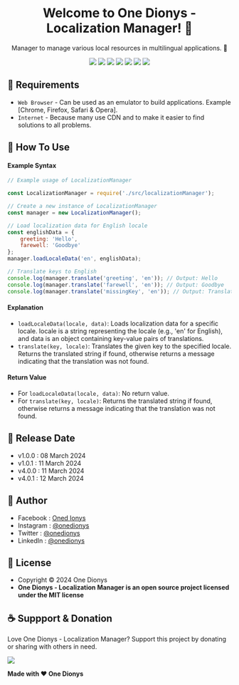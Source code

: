 <h1 align="center">Welcome to One Dionys - Localization Manager! 👋 </h1>

<p align="center">Manager to manage various local resources in multilingual applications. 💖 </p>

<p align="center">
<img src="https://img.shields.io/github/contributors/onedionys/onedionys-localization-manager?style=flat-square">
<img src="https://img.shields.io/github/issues/onedionys/onedionys-localization-manager?style=flat-square">
<img src="https://img.shields.io/github/stars/onedionys/onedionys-localization-manager?style=flat-square"> 
<img src="https://img.shields.io/github/forks/onedionys/onedionys-localization-manager?style=flat-square">
<img src="https://img.shields.io/github/last-commit/onedionys/onedionys-localization-manager.svg?style=flat-square">
<img src="https://img.shields.io/github/languages/code-size/onedionys/onedionys-localization-manager?style=flat-square">
<img src="https://img.shields.io/github/license/onedionys/onedionys-localization-manager?style=flat-square">
</p>

## 💾 Requirements

* `Web Browser` - Can be used as an emulator to build applications. Example [Chrome, Firefox, Safari & Opera].
* `Internet` - Because many use CDN and to make it easier to find solutions to all problems.

## 🎯 How To Use

#### Example Syntax

```javascript
// Example usage of LocalizationManager

const LocalizationManager = require('./src/localizationManager');

// Create a new instance of LocalizationManager
const manager = new LocalizationManager();

// Load localization data for English locale
const englishData = {
    greeting: 'Hello',
    farewell: 'Goodbye'
};
manager.loadLocaleData('en', englishData);

// Translate keys to English
console.log(manager.translate('greeting', 'en')); // Output: Hello
console.log(manager.translate('farewell', 'en')); // Output: Goodbye
console.log(manager.translate('missingKey', 'en')); // Output: Translation not found for key 'missingKey' in locale 'en'
```

#### Explanation

* `loadLocaleData(locale, data)`: Loads localization data for a specific locale. locale is a string representing the locale (e.g., 'en' for English), and data is an object containing key-value pairs of translations.
* `translate(key, locale)`: Translates the given key to the specified locale. Returns the translated string if found, otherwise returns a message indicating that the translation was not found.

#### Return Value

* For `loadLocaleData(locale, data)`: No return value.
* For `translate(key, locale)`: Returns the translated string if found, otherwise returns a message indicating that the translation was not found.

## 📆 Release Date

* v1.0.0 : 08 March 2024
* v1.0.1 : 11 March 2024
* v4.0.0 : 11 March 2024
* v4.0.1 : 12 March 2024

## 🧑 Author

* Facebook : <a href="https://www.facebook.com/theonedionys"> Oned Ionys</a>
* Instagram : <a href="https://www.instagram.com/onedionys/"> @onedionys</a>
* Twitter : <a href="https://twitter.com/onedionys"> @onedionys</a>
* LinkedIn :  <a href="https://www.linkedin.com/in/onedionys/"> @onedionys</a>

## 📝 License

* Copyright © 2024 One Dionys
* **One Dionys - Localization Manager is an open source project licensed under the MIT license**

## ☕️ Suppport & Donation

Love One Dionys - Localization Manager? Support this project by donating or sharing with others in need.

<a href="https://www.buymeacoffee.com/onedionys"><img src="https://img.shields.io/badge/Buy_Me_A_Coffee-FFDD00?style=for-the-badge&logo=buy-me-a-coffee&logoColor=black"/> </a>

**Made with ❤️ One Dionys**
